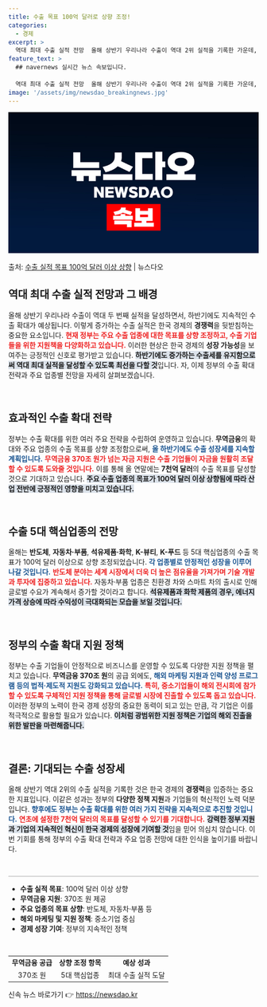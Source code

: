 ```yaml
---
title: 수출 목표 100억 달러로 상향 조정!
categories:
  - 경제
excerpt: >
  역대 최대 수출 실적 전망  올해 상반기 우리나라 수출이 역대 2위 실적을 기록한 가운데, 하반기에도 지속적…
feature_text: >
  ## navernews 실시간 뉴스 속보입니다.

  역대 최대 수출 실적 전망  올해 상반기 우리나라 수출이 역대 2위 실적을 기록한 가운데, 하반기에도 지속적…
image: '/assets/img/newsdao_breakingnews.jpg'
---
```


![뉴스다오 속보](/assets/img/newsdao_breakingnews.jpg)

<p>출처: <a href="https://newsdao.kr/4939" rel="dofollow">수출 실적 목표 100억 달러 이상 상향</a> | 뉴스다오</p>

<h2 data-ke-size="size26">역대 최대 수출 실적 전망과 그 배경</h2>

<p data-ke-size="size16">올해 상반기 우리나라 수출이 역대 두 번째 실적을 달성하면서, 하반기에도 지속적인 수출 확대가 예상됩니다. 이렇게 증가하는 수출 실적은 한국 경제의 <b>경쟁력</b>을 뒷받침하는 중요한 요소입니다. <b><span style="color: #ee2323;">현재 정부는 주요 수출 업종에 대한 목표를 상향 조정하고, 수출 기업들을 위한 지원책을 다양화하고 있습니다.</span></b> 이러한 현상은 한국 경제의 <b>성장 가능성</b>을 보여주는 긍정적인 신호로 평가받고 있습니다. <b><span style="background-color: #21538527;">하반기에도 증가하는 수출세를 유지함으로써 역대 최대 실적을 달성할 수 있도록 최선을 다할 것</span></b>입니다. 자, 이제 정부의 수출 확대 전략과 주요 업종별 전망을 자세히 살펴보겠습니다.</p>

<p data-ke-size="size16">&nbsp;</p>

<h2 data-ke-size="size26">효과적인 수출 확대 전략</h2>

<p data-ke-size="size16">정부는 수출 확대를 위한 여러 주요 전략을 수립하여 운영하고 있습니다. <b>무역금융</b>의 확대와 주요 업종의 수출 목표를 상향 조정함으로써, <b><span style="color: #1a5490;">올 하반기에도 수출 성장세를 지속할 계획입니다.</span></b> <b><span style="color: #ee2323;">무역금융 370조 원가 넘는 자금 지원은 수출 기업들이 자금을 원활히 조달할 수 있도록 도와줄 것입니다.</span></b> 이를 통해 올 연말에는 <b>7천억 달러</b>의 수출 목표를 달성할 것으로 기대하고 있습니다. <b><span style="background-color: #21538527;">주요 수출 업종의 목표가 100억 달러 이상 상향됨에 따라 산업 전반에 긍정적인 영향을 미치고 있습니다.</span></b></p>

<p data-ke-size="size16">&nbsp;</p>

<h2 data-ke-size="size26">수출 5대 핵심업종의 전망</h2>

<p data-ke-size="size16">올해는 <b>반도체</b>, <b>자동차·부품</b>, <b>석유제품·화학</b>, <b>K-뷰티</b>, <b>K-푸드</b> 등 5대 핵심업종의 수출 목표가 100억 달러 이상으로 상향 조정되었습니다. <b><span style="color: #1a5490;">각 업종별로 안정적인 성장을 이루어 나갈 것입니다.</span></b> <b><span style="color: #ee2323;">반도체 분야는 세계 시장에서 더욱 더 높은 점유율을 가져가며 기술 개발과 투자에 집중하고 있습니다.</span></b> 자동차·부품 업종은 친환경 차와 스마트 차의 출시로 인해 글로벌 수요가 계속해서 증가할 것이라고 합니다. <b><span style="background-color: #21538527;">석유제품과 화학 제품의 경우, 에너지 가격 상승에 따라 수익성이 극대화되는 모습을 보일 것입니다.</span></b></p>

<p data-ke-size="size16">&nbsp;</p>

<h2 data-ke-size="size26">정부의 수출 확대 지원 정책</h2>

<p data-ke-size="size16">정부는 수출 기업들이 안정적으로 비즈니스를 운영할 수 있도록 다양한 지원 정책을 펼치고 있습니다. <b>무역금융 370조 원</b>의 공급 외에도, <b><span style="color: #1a5490;">해외 마케팅 지원과 인력 양성 프로그램 등의 법적·제도적 지원도 강화되고 있습니다.</span></b> <b><span style="color: #ee2323;">특히, 중소기업들이 해외 전시회에 참가할 수 있도록 구체적인 지원 정책을 통해 글로벌 시장에 진출할 수 있도록 돕고 있습니다.</span></b> 이러한 정부의 노력이 한국 경제 성장의 중요한 동력이 되고 있는 만큼, 각 기업은 이를 적극적으로 활용할 필요가 있습니다. <b><span style="background-color: #21538527;">이처럼 광범위한 지원 정책은 기업의 해외 진출을 위한 발판을 마련해줍니다.</span></b></p>

<p data-ke-size="size16">&nbsp;</p>

<h2 data-ke-size="size26">결론: 기대되는 수출 성장세</h2>

<p data-ke-size="size16">올해 상반기 역대 2위의 수출 실적을 기록한 것은 한국 경제의 <b>경쟁력</b>을 입증하는 중요한 지표입니다. 이같은 성과는 정부의 <b>다양한 정책 지원</b>과 기업들의 혁신적인 노력 덕분입니다. <b><span style="color: #1a5490;">향후에도 정부는 수출 확대를 위한 여러 가지 전략을 지속적으로 추진할 것입니다.</span></b> <b><span style="color: #ee2323;">연초에 설정한 7천억 달러의 목표를 달성할 수 있기를 기대합니다.</span></b> <b><span style="background-color: #21538527;">강력한 정부 지원과 기업의 지속적인 혁신이 한국 경제의 성장에 기여할 것</span></b>임을 믿어 의심치 않습니다. 이번 기회를 통해 정부의 수출 확대 전략과 주요 업종 전망에 대한 인식을 높이기를 바랍니다.</p>

<p data-ke-size="size16">&nbsp;</p>

<hr style="height:1px; border:none; color:#aaa; background-color:#aaa;" />

<ul>
  <li><b>수출 실적 목표</b>: 100억 달러 이상 상향</li>
  <li><b>무역금융 지원</b>: 370조 원 제공</li>
  <li><b>주요 업종의 목표 상향</b>: 반도체, 자동차·부품 등</li>
  <li><b>해외 마케팅 및 지원 정책</b>: 중소기업 중심</li>
  <li><b>경제 성장 기여</b>: 정부의 지속적인 정책</li>
</ul>

<p data-ke-size="size16">&nbsp;</p>

<table style="width:100%; border-collapse: collapse; table-layout: fixed;">
  <tr style="height: 17px;">
    <td style="text-align: center; height: 17px;"><b>무역금융 공급</b></td>
    <td style="text-align: center; height: 17px;"><b>상향 조정 항목</b></td>
    <td style="text-align: center; height: 17px;"><b>예상 성과</b></td>
  </tr>
  <tr style="height: 17px;">
    <td style="text-align: center; height: 17px;">370조 원</td>
    <td style="text-align: center; height: 17px;">5대 핵심업종</td>
    <td style="text-align: center; height: 17px;">최대 수출 실적 도달</td>
  </tr>
</table> 

신속 뉴스 바로가기 👉 <a href="https://newsdao.kr" rel="dofollow">https://newsdao.kr</a>


